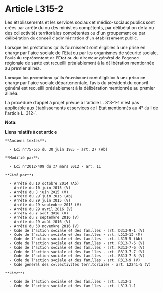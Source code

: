 # Article L315-2

Les établissements et les services sociaux et médico-sociaux publics sont créés par arrêté du ou des ministres compétents,
par délibération de la ou des collectivités territoriales compétentes ou d'un groupement ou par délibération du conseil
d'administration d'un établissement public. 

Lorsque les prestations qu'ils fournissent sont éligibles à une prise en charge par l'aide sociale de l'Etat ou par les
organismes de sécurité sociale, l'avis du représentant de l'Etat ou du directeur général de l'agence régionale de santé est
recueilli préalablement à la délibération mentionnée au premier alinéa. 

Lorsque les prestations qu'ils fournissent sont éligibles à une prise en charge par l'aide sociale départementale, l'avis du
président du conseil général est recueilli préalablement à la délibération mentionnée au premier alinéa. 

La procédure d'appel à projet prévue à l'article L. 313-1-1 n'est pas applicable aux établissements et services de l'Etat
mentionnés au 4° du I de l'article L. 312-1.

**Nota:**



**Liens relatifs à cet article**

	**Anciens textes**:

	  - Loi n°75-535 du 30 juin 1975 - art. 27 (Ab)

	**Modifié par**:

	  - Loi n°2012-409 du 27 mars 2012 - art. 11

	**Cité par**:

	  - Arrêté du 10 octobre 2014 (Ab)
	  - Arrêté du 10 juin 2015 (V)
	  - Arrêté du 8 juin 2015 (V)
	  - Arrêté du 29 juin 2015 (Ab)
	  - Arrêté du 29 juin 2015 (V)
	  - Arrêté du 29 septembre 2015 (V)
	  - Arrêté du 29 avril 2016 (V)
	  - Arrêté du 8 août 2016 (V)
	  - Arrêté du 2 septembre 2016 (V)
	  - Arrêté du 29 août 2016 (V)
	  - Arrêté du 30 novembre 2016 (V)
	  - Code de l'action sociale et des familles - art. D313-9-1 (V)
	  - Code de l'action sociale et des familles - art. L315-15 (M)
	  - Code de l'action sociale et des familles - art. L315-5 (Ab)
	  - Code de l'action sociale et des familles - art. R313-7-5 (V)
	  - Code de l'action sociale et des familles - art. R313-7-6 (V)
	  - Code de l'action sociale et des familles - art. R313-7-7 (V)
	  - Code de l'action sociale et des familles - art. R313-7-8 (V)
	  - Code de l'action sociale et des familles - art. R313-9 (V)
	  - Code général des collectivités territoriales - art. L2241-5 (V)

	**Cite**:

	  - Code de l'action sociale et des familles - art. L312-1
	  - Code de l'action sociale et des familles - art. L313-1-1

